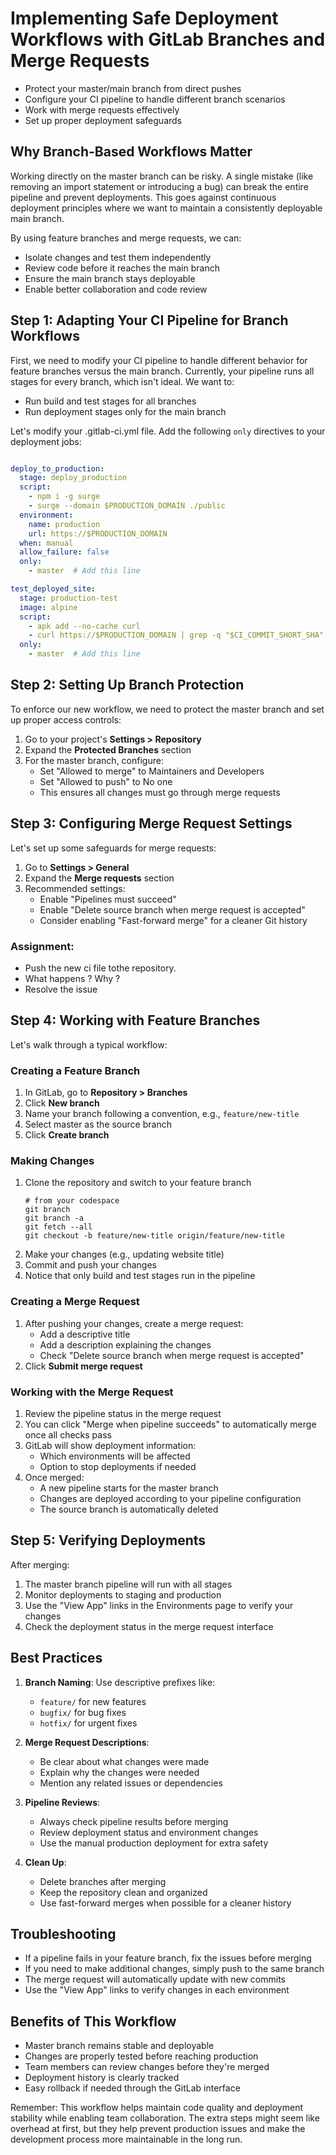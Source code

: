 # Implementing Safe Deployment Workflows with GitLab Branches and Merge Requests

- Protect your master/main branch from direct pushes
- Configure your CI pipeline to handle different branch scenarios
- Work with merge requests effectively
- Set up proper deployment safeguards

## Why Branch-Based Workflows Matter

Working directly on the master branch can be risky. A single mistake (like removing an import statement or introducing a bug) can break the entire pipeline and prevent deployments. This goes against continuous deployment principles where we want to maintain a consistently deployable main branch.

By using feature branches and merge requests, we can:
- Isolate changes and test them independently
- Review code before it reaches the main branch
- Ensure the main branch stays deployable
- Enable better collaboration and code review

## Step 1: Adapting Your CI Pipeline for Branch Workflows

First, we need to modify your CI pipeline to handle different behavior for feature branches versus the main branch. Currently, your pipeline runs all stages for every branch, which isn't ideal. We want to:
- Run build and test stages for all branches
- Run deployment stages only for the main branch

Let's modify your .gitlab-ci.yml file. Add the following `only` directives to your deployment jobs:

```yaml

deploy_to_production:
  stage: deploy_production
  script:
    - npm i -g surge
    - surge --domain $PRODUCTION_DOMAIN ./public
  environment:
    name: production
    url: https://$PRODUCTION_DOMAIN
  when: manual
  allow_failure: false
  only:
    - master  # Add this line

test_deployed_site:
  stage: production-test
  image: alpine
  script:
    - apk add --no-cache curl
    - curl https://$PRODUCTION_DOMAIN | grep -q "$CI_COMMIT_SHORT_SHA"
  only:
    - master  # Add this line
```

## Step 2: Setting Up Branch Protection

To enforce our new workflow, we need to protect the master branch and set up proper access controls:

1. Go to your project's **Settings > Repository**
2. Expand the **Protected Branches** section
3. For the master branch, configure:
   - Set "Allowed to merge" to Maintainers and Developers
   - Set "Allowed to push" to No one
   - This ensures all changes must go through merge requests

## Step 3: Configuring Merge Request Settings

Let's set up some safeguards for merge requests:

1. Go to **Settings > General**
2. Expand the **Merge requests** section
3. Recommended settings:
   - Enable "Pipelines must succeed"
   - Enable "Delete source branch when merge request is accepted"
   - Consider enabling "Fast-forward merge" for a cleaner Git history


### Assignment:
- Push the new ci file tothe repository.
- What happens ? Why ?
- Resolve the issue


## Step 4: Working with Feature Branches

Let's walk through a typical workflow:

### Creating a Feature Branch

1. In GitLab, go to **Repository > Branches**
2. Click **New branch**
3. Name your branch following a convention, e.g., `feature/new-title`
4. Select master as the source branch
5. Click **Create branch**

### Making Changes

1. Clone the repository and switch to your feature branch
   ```
   # from your codespace
   git branch
   git branch -a
   git fetch --all
   git checkout -b feature/new-title origin/feature/new-title
   ``` 
2. Make your changes (e.g., updating website title)
3. Commit and push your changes
4. Notice that only build and test stages run in the pipeline

### Creating a Merge Request

1. After pushing your changes, create a merge request:
   - Add a descriptive title
   - Add a description explaining the changes
   - Check "Delete source branch when merge request is accepted"
2. Click **Submit merge request**

### Working with the Merge Request

1. Review the pipeline status in the merge request
2. You can click "Merge when pipeline succeeds" to automatically merge once all checks pass
3. GitLab will show deployment information:
   - Which environments will be affected
   - Option to stop deployments if needed
4. Once merged:
   - A new pipeline starts for the master branch
   - Changes are deployed according to your pipeline configuration
   - The source branch is automatically deleted

## Step 5: Verifying Deployments

After merging:
1. The master branch pipeline will run with all stages
2. Monitor deployments to staging and production
3. Use the "View App" links in the Environments page to verify your changes
4. Check the deployment status in the merge request interface

## Best Practices

1. **Branch Naming**: Use descriptive prefixes like:
   - `feature/` for new features
   - `bugfix/` for bug fixes
   - `hotfix/` for urgent fixes

2. **Merge Request Descriptions**:
   - Be clear about what changes were made
   - Explain why the changes were needed
   - Mention any related issues or dependencies

3. **Pipeline Reviews**:
   - Always check pipeline results before merging
   - Review deployment status and environment changes
   - Use the manual production deployment for extra safety

4. **Clean Up**:
   - Delete branches after merging
   - Keep the repository clean and organized
   - Use fast-forward merges when possible for a cleaner history

## Troubleshooting

- If a pipeline fails in your feature branch, fix the issues before merging
- If you need to make additional changes, simply push to the same branch
- The merge request will automatically update with new commits
- Use the "View App" links to verify changes in each environment

## Benefits of This Workflow

- Master branch remains stable and deployable
- Changes are properly tested before reaching production
- Team members can review changes before they're merged
- Deployment history is clearly tracked
- Easy rollback if needed through the GitLab interface

Remember: This workflow helps maintain code quality and deployment stability while enabling team collaboration. The extra steps might seem like overhead at first, but they help prevent production issues and make the development process more maintainable in the long run.



